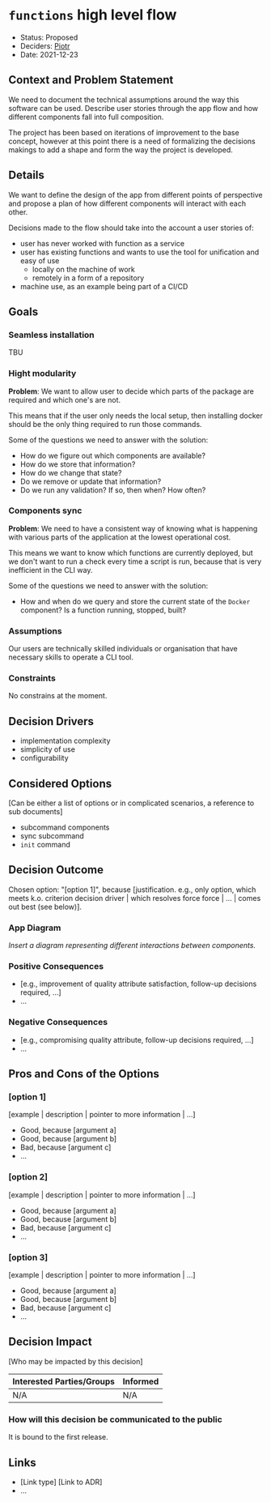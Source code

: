 # `functions` high level flow

* Status: Proposed
* Deciders: [Piotr] <!-- optional -->
* Date: 2021-12-23

## Context and Problem Statement

We need to document the technical assumptions around the way this software can be used. Describe user stories through the app flow and how different components fall into full composition.

The project has been based on iterations of improvement to the base concept, however at this point there is a need of formalizing the decisions makings to add a shape and form the way the project is developed.

## Details <!-- optional -->

We want to define the design of the app from different points of perspective and propose a plan of how different components will interact with each other.

Decisions made to the flow should take into the account a user stories of:

* user has never worked with function as a service
* user has existing functions and wants to use the tool for unification and easy of use
  * locally on the machine of work
  * remotely in a form of a repository
* machine use, as an example being part of a CI/CD

## Goals

### Seamless installation

TBU

### Hight modularity

**Problem**: We want to allow user to decide which parts of the package are required and which one's are not.

This means that if the user only needs the local setup, then installing docker should be the only thing required to run those commands.

Some of the questions we need to answer with the solution:

* How do we figure out which components are available?
* How do we store that information?
* How do we change that state?
* Do we remove or update that information?
* Do we run any validation? If so, then when? How often?

### Components sync

**Problem**: We need to have a consistent way of knowing what is happening with various parts of the application at the lowest operational cost.

This means we want to know which functions are currently deployed, but we don't want to run a check every time a script is run, because that is very inefficient in the CLI way.

Some of the questions we need to answer with the solution:

* How and when do we query and store the current state of the `Docker` component? Is a function running, stopped, built?

### Assumptions <!-- optional -->

Our users are technically skilled individuals or organisation that have necessary skills to operate a CLI tool.

### Constraints <!-- optional -->

No constrains at the moment.

## Decision Drivers <!-- optional -->

* implementation complexity
* simplicity of use
* configurability

## Considered Options

[Can be either a list of options or in complicated scenarios, a reference to sub documents]

* subcommand components
* sync subcommand
* `init` command

## Decision Outcome

Chosen option: "[option 1]", because [justification. e.g., only option, which meets k.o. criterion decision driver | which resolves force force | … | comes out best (see below)].

### App Diagram

*Insert a diagram representing different interactions between components.*

### Positive Consequences <!-- optional -->

* [e.g., improvement of quality attribute satisfaction, follow-up decisions required, …]
* …

### Negative Consequences <!-- optional -->

* [e.g., compromising quality attribute, follow-up decisions required, …]
* …

## Pros and Cons of the Options <!-- optional -->

### [option 1]

[example | description | pointer to more information | …] <!-- optional -->

* Good, because [argument a]
* Good, because [argument b]
* Bad, because [argument c]
* … <!-- numbers of pros and cons can vary -->

### [option 2]

[example | description | pointer to more information | …] <!-- optional -->

* Good, because [argument a]
* Good, because [argument b]
* Bad, because [argument c]
* … <!-- numbers of pros and cons can vary -->

### [option 3]

[example | description | pointer to more information | …] <!-- optional -->

* Good, because [argument a]
* Good, because [argument b]
* Bad, because [argument c]
* … <!-- numbers of pros and cons can vary -->

## Decision Impact

[Who may be impacted by this decision]

| Interested Parties/Groups | Informed |
| ------------------------- | -------- |
|           N/A             |    N/A   |

### How will this decision be communicated to the public

It is bound to the first release.

## Links <!-- optional -->

* [Link type] [Link to ADR] <!-- example: Refined by [ADR-0005](0005-example.md) -->
* … <!-- numbers of links can vary -->

<!-- Identifiers, in alphabetical order -->

[Piotr]: https://github.com/Katolus
